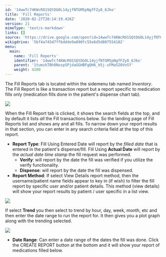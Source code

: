 ```yaml
---
id: '14wwTc74KWcRO1SQtDG0L14yjfNTGM5pNgfFZy8_6Jko'
title: 'Fill Reports'
date: '2020-02-27T20:14:19.426Z'
version: 21
mimeType: 'text/x-markdown'
links: []
source: 'https://drive.google.com/open?id=14wwTc74KWcRO1SQtDG0L14yjfNTGM5pNgfFZy8_6Jko'
wikigdrive: '5bf4a745d7ffbddde9a890fc55e6d5d807554182'
menu:
  main:
    name: 'Fill Reports'
    identifier: '14wwTc74KWcRO1SQtDG0L14yjfNTGM5pNgfFZy8_6Jko'
    parent: '1tumzkTBh0NospSPjdaGGHBFgQH6_k5j-sFMaSI0VnSY'
    weight: 4200
---
```

The Fill Reports tab is located within the sidemenu tab named *Inventory*.  
The Fill Report is like a transaction report but a report specific to medication fills only (medication fills done in the patient's dispense chart tab).
  
![](../fill-reports.assets/10000201000004C00000018E490ADEA5866FBBC4.png)  

When the Fill Report tab is clicked, it shows the search fields at the top, and by default it lists *all* the Fill transactions below. So the landing page of Fill Reports list and shows any and all fills. To narrow down your report results in that section, you can enter in any search criteria field at the top of this report.
* <strong>Report Type</strong>: Fill Using Entered Date will report by the <em>filled date</em> that is entered in the patient's dispense/fill. Fill Using <strong>Actual Date</strong> will report by the <em>actual date time stamp</em> the fill request was performed.
   * <strong>Verify</strong>: will report by the date the fill was verified if you utilize the verify functionality.
   * <strong>Dispense</strong>: will report by the date the fill was dispensed.
* <strong>Report Method</strong>: If select View Details report method, then the username/patient name fields appear to key in (if wish) to filter the fill report by specific user and/or patient details. This method (view details) will show your report results by patient / user specific in a list view.
  
![](../fill-reports.assets/10000201000003A9000000A75B2E97866057F1B0.png)  

If select **Trend** you then select to trend by hour, day, week, month, etc and then enter the date range to run the report for. It then gives you a plot graph along with the trending selected.
  
![](../fill-reports.assets/10000201000001A300000126F9AE093A102E0F7B.png)  

* <strong>Date Range</strong>: Can enter a date range of the dates the fill was done.
Click the CREATE REPORT button at the bottom and it will show your report of medications filled below.
